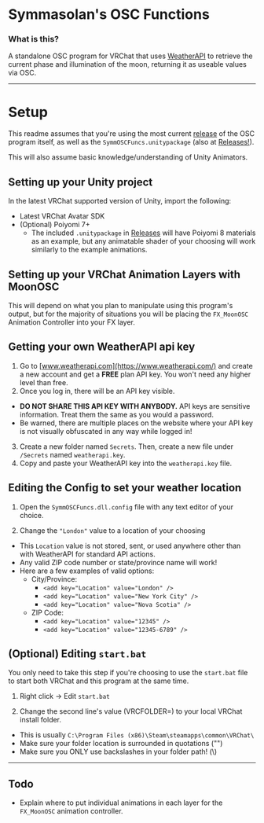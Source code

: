 # Symmasolan's OSC Functions
### What is this?
A standalone OSC program for VRChat that uses [WeatherAPI](https://www.weatherapi.com/) to retrieve the current phase and illumination of the moon, returning it as useable values via OSC.

------
# Setup
This readme assumes that you're using the most current [release](https://github.com/Symmasolan/SymmOSCFuncs/releases/latest) of the OSC program itself, as well as the `SymmOSCFuncs.unitypackage` (also at [Releases!](https://github.com/Symmasolan/SymmOSCFuncs/releases/latest)).

This will also assume basic knowledge/understanding of Unity Animators.

## Setting up your Unity project
In the latest VRChat supported version of Unity, import the following:
- Latest VRChat Avatar SDK
- (Optional) Poiyomi 7+
  - The included `.unitypackage` in [Releases](https://github.com/Symmasolan/SymmOSCFuncs/releases/latest) will have Poiyomi 8 materials as an example, but any animatable shader of your choosing will work similarly to the example animations.

## Setting up your VRChat Animation Layers with MoonOSC
This will depend on what you plan to manipulate using this program's output, but for the majority of situations you will be placing the `FX_MoonOSC` Animation Controller into your FX layer.

## Getting your own WeatherAPI api key
1. Go to [www.weatherapi.com](https://www.weatherapi.com/) and create a new account and get a **FREE** plan API key. You won't need any higher level than free.
2. Once you log in, there will be an API key visible.
  - **DO NOT SHARE THIS API KEY WITH ANYBODY.** API keys are sensitive information. Treat them the same as you would a password.
  - Be warned, there are multiple places on the website where your API key is not visually obfuscated in any way while logged in!
3. Create a new folder named `Secrets`. Then, create a new file under `/Secrets` named `weatherapi.key`.
4. Copy and paste your WeatherAPI key into the `weatherapi.key` file.

## Editing the Config to set your weather location
1. Open the `SymmOSCFuncs.dll.config` file with any text editor of your choice.

2. Change the `"London"` value to a location of your choosing
  - This `Location` value is not stored, sent, or used anywhere other than with WeatherAPI for standard API actions.
  - Any valid ZIP code number or state/province name will work!
  - Here are a few examples of valid options:
    - City/Province:
      - `<add key="Location" value="London" />`
      - `<add key="Location" value="New York City" />`
      - `<add key="Location" value="Nova Scotia" />`
    - ZIP Code:
      - `<add key="Location" value="12345" />`
      - `<add key="Location" value="12345-6789" />`

## (Optional) Editing `start.bat`
You only need to take this step if you're choosing to use the `start.bat` file to start both VRChat and this program at the same time.


1. Right click -> Edit `start.bat`

2. Change the second line's value (VRCFOLDER=) to your local VRChat install folder.
  - This is usually `C:\Program Files (x86)\Steam\steamapps\common\VRChat\`
  - Make sure your folder location is surrounded in quotations ("")
  - Make sure you ONLY use backslashes in your folder path! (\\)

------
## Todo
- Explain where to put individual animations in each layer for the `FX_MoonOSC` animation controller.
